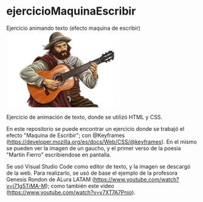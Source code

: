 # ejercicioMaquinaEscribir
Ejercicio animando texto (efecto maquina de escribir)
<img width=300 height= 200 src="https://github.com/Pedro410Ar/ejercicioMaquinaEscribir/blob/master/martin.jpg"/>


Ejercicio de animación de texto, donde se utilizó HTML y CSS.

En este repositorio se puede encontrar un ejercicio donde se trabajó el efecto "Maquina de Escribir"; con @Keyframes (https://developer.mozilla.org/es/docs/Web/CSS/@keyframes). 
En el mismo se pueden ver la imagen de un gaucho, y el primer verso de la poesía "Martin Fierro" escribiendose en pantalla. 

Se usó Visual Studio Code como editor de texto, y la imagen se descargó de la web. 
Para realizarlo, se usó de base el ejemplo de la profesora Genesis Rondon de ALura LATAM (https://www.youtube.com/watch?v=j71g5TiMA-M); como también este video (https://www.youtube.com/watch?v=v7XT7A7Pnio).


